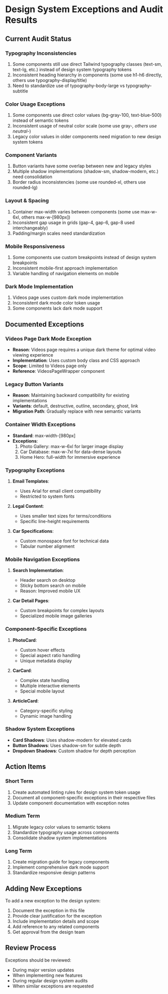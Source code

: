 # Design System Exceptions and Audit Results

## Current Audit Status

### Typography Inconsistencies
1. Some components still use direct Tailwind typography classes (text-sm, text-lg, etc.) instead of design system typography tokens
2. Inconsistent heading hierarchy in components (some use h1-h6 directly, others use typography-display/title)
3. Need to standardize use of typography-body-large vs typography-subtitle

### Color Usage Exceptions
1. Some components use direct color values (bg-gray-100, text-blue-500) instead of semantic tokens
2. Inconsistent usage of neutral color scale (some use gray-*, others use neutral-*)
3. Legacy color values in older components need migration to new design system tokens

### Component Variants
1. Button variants have some overlap between new and legacy styles
2. Multiple shadow implementations (shadow-sm, shadow-modern, etc.) need consolidation
3. Border radius inconsistencies (some use rounded-xl, others use rounded-lg)

### Layout & Spacing
1. Container max-width varies between components (some use max-w-6xl, others max-w-[980px])
2. Inconsistent gap usage in grids (gap-4, gap-6, gap-8 used interchangeably)
3. Padding/margin scales need standardization

### Mobile Responsiveness
1. Some components use custom breakpoints instead of design system breakpoints
2. Inconsistent mobile-first approach implementation
3. Variable handling of navigation elements on mobile

### Dark Mode Implementation
1. Videos page uses custom dark mode implementation
2. Inconsistent dark mode color token usage
3. Some components lack dark mode support

## Documented Exceptions

### Videos Page Dark Mode Exception
- **Reason**: Videos page requires a unique dark theme for optimal video viewing experience
- **Implementation**: Uses custom body class and CSS approach
- **Scope**: Limited to Videos page only
- **Reference**: VideosPageWrapper component

### Legacy Button Variants
- **Reason**: Maintaining backward compatibility for existing implementations
- **Variants**: default, destructive, outline, secondary, ghost, link
- **Migration Path**: Gradually replace with new semantic variants

### Container Width Exceptions
- **Standard**: max-width-[980px]
- **Exceptions**:
  1. Photo Gallery: max-w-6xl for larger image display
  2. Car Database: max-w-7xl for data-dense layouts
  3. Home Hero: full-width for immersive experience

### Typography Exceptions
1. **Email Templates**:
   - Uses Arial for email client compatibility
   - Restricted to system fonts

2. **Legal Content**:
   - Uses smaller text sizes for terms/conditions
   - Specific line-height requirements

3. **Car Specifications**:
   - Custom monospace font for technical data
   - Tabular number alignment

### Mobile Navigation Exceptions
1. **Search Implementation**:
   - Header search on desktop
   - Sticky bottom search on mobile
   - Reason: Improved mobile UX

2. **Car Detail Pages**:
   - Custom breakpoints for complex layouts
   - Specialized mobile image galleries

### Component-Specific Exceptions
1. **PhotoCard**:
   - Custom hover effects
   - Special aspect ratio handling
   - Unique metadata display

2. **CarCard**:
   - Complex state handling
   - Multiple interactive elements
   - Special mobile layout

3. **ArticleCard**:
   - Category-specific styling
   - Dynamic image handling

### Shadow System Exceptions
- **Card Shadows**: Uses shadow-modern for elevated cards
- **Button Shadows**: Uses shadow-sm for subtle depth
- **Dropdown Shadows**: Custom shadow for depth perception

## Action Items

### Short Term
1. Create automated linting rules for design system token usage
2. Document all component-specific exceptions in their respective files
3. Update component documentation with exception notes

### Medium Term
1. Migrate legacy color values to semantic tokens
2. Standardize typography usage across components
3. Consolidate shadow system implementations

### Long Term
1. Create migration guide for legacy components
2. Implement comprehensive dark mode support
3. Standardize responsive design patterns

## Adding New Exceptions

To add a new exception to the design system:

1. Document the exception in this file
2. Provide clear justification for the exception
3. Include implementation details and scope
4. Add reference to any related components
5. Get approval from the design team

## Review Process

Exceptions should be reviewed:
- During major version updates
- When implementing new features
- During regular design system audits
- When similar exceptions are requested
